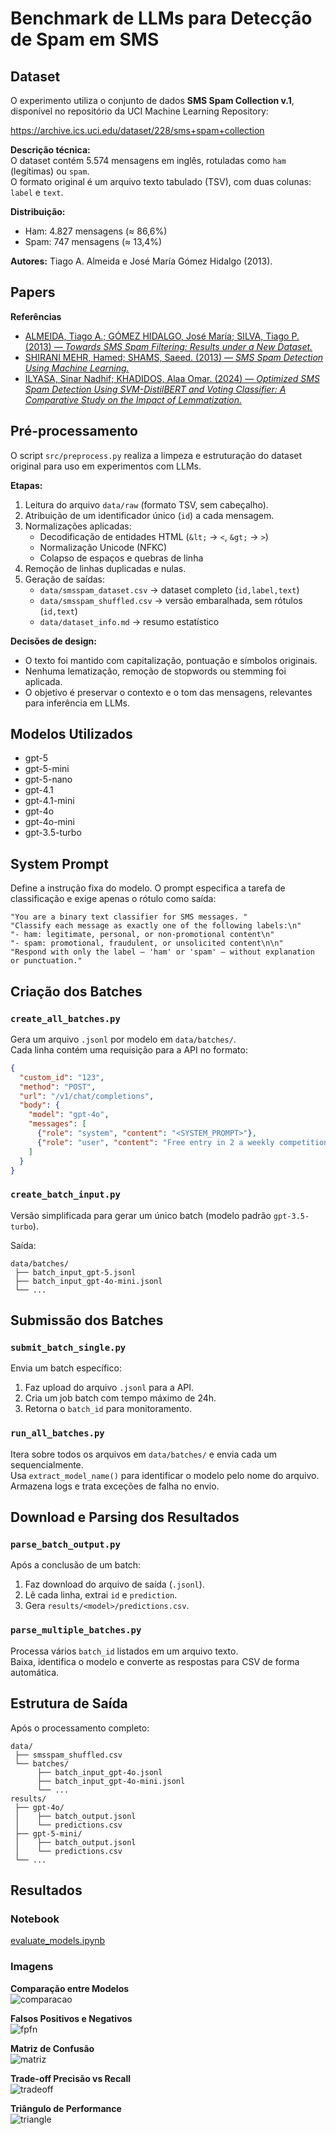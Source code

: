 # Benchmark de LLMs para Detecção de Spam em SMS

## Dataset

O experimento utiliza o conjunto de dados **SMS Spam Collection v.1**, disponível no repositório da UCI Machine Learning Repository:

https://archive.ics.uci.edu/dataset/228/sms+spam+collection

**Descrição técnica:**  
O dataset contém 5.574 mensagens em inglês, rotuladas como `ham` (legítimas) ou `spam`.  
O formato original é um arquivo texto tabulado (TSV), com duas colunas: `label` e `text`.

**Distribuição:**  
- Ham: 4.827 mensagens (≈ 86,6%)  
- Spam: 747 mensagens (≈ 13,4%)  

**Autores:** Tiago A. Almeida e José María Gómez Hidalgo (2013).

## Papers

**Referências**

- [ALMEIDA, Tiago A.; GÓMEZ HIDALGO, José María; SILVA, Tiago P. (2013) — *Towards SMS Spam Filtering: Results under a New Dataset.*](papers/2013-Almeida-Towards_SMS_Spam_Filtering_UCI_Dataset.pdf.pdf)
- [SHIRANI MEHR, Hamed; SHAMS, Saeed. (2013) — *SMS Spam Detection Using Machine Learning.*](papers/2013-ShiraniMehr-SMS_Spam_Detection_Using_Machine_Learning.pdf.pdf)
- [ILYASA, Sinar Nadhif; KHADIDOS, Alaa Omar. (2024) — *Optimized SMS Spam Detection Using SVM-DistilBERT and Voting Classifier: A Comparative Study on the Impact of Lemmatization.*](papers/2024-IlyasaKhadidos-Optimized_SMS_Spam_Detection_SVM_DistilBERT.pdf)
## Pré-processamento

O script `src/preprocess.py` realiza a limpeza e estruturação do dataset original para uso em experimentos com LLMs.

**Etapas:**  
1. Leitura do arquivo `data/raw` (formato TSV, sem cabeçalho).  
2. Atribuição de um identificador único (`id`) a cada mensagem.  
3. Normalizações aplicadas:  
   - Decodificação de entidades HTML (`&lt;` → `<`, `&gt;` → `>`)  
   - Normalização Unicode (NFKC)  
   - Colapso de espaços e quebras de linha  
4. Remoção de linhas duplicadas e nulas.  
5. Geração de saídas:  
   - `data/smsspam_dataset.csv` → dataset completo (`id,label,text`)  
   - `data/smsspam_shuffled.csv` → versão embaralhada, sem rótulos (`id,text`)  
   - `data/dataset_info.md` → resumo estatístico

**Decisões de design:**  
- O texto foi mantido com capitalização, pontuação e símbolos originais.  
- Nenhuma lematização, remoção de stopwords ou stemming foi aplicada.  
- O objetivo é preservar o contexto e o tom das mensagens, relevantes para inferência em LLMs.

## Modelos Utilizados

- gpt-5  
- gpt-5-mini  
- gpt-5-nano  
- gpt-4.1  
- gpt-4.1-mini  
- gpt-4o  
- gpt-4o-mini  
- gpt-3.5-turbo
  
## System Prompt

Define a instrução fixa do modelo. O prompt especifica a tarefa de classificação e exige apenas o rótulo como saída:

```
"You are a binary text classifier for SMS messages. "
"Classify each message as exactly one of the following labels:\n"
"- ham: legitimate, personal, or non-promotional content\n"
"- spam: promotional, fraudulent, or unsolicited content\n\n"
"Respond with only the label — 'ham' or 'spam' — without explanation or punctuation."
```

## Criação dos Batches

### `create_all_batches.py`
Gera um arquivo `.jsonl` por modelo em `data/batches/`.  
Cada linha contém uma requisição para a API no formato:

```json
{
  "custom_id": "123",
  "method": "POST",
  "url": "/v1/chat/completions",
  "body": {
    "model": "gpt-4o",
    "messages": [
      {"role": "system", "content": "<SYSTEM_PROMPT>"},
      {"role": "user", "content": "Free entry in 2 a weekly competition..."}
    ]
  }
}
```

### `create_batch_input.py`
Versão simplificada para gerar um único batch (modelo padrão `gpt-3.5-turbo`).

Saída:  
```
data/batches/
 ├── batch_input_gpt-5.jsonl
 ├── batch_input_gpt-4o-mini.jsonl
 └── ...
```



## Submissão dos Batches

### `submit_batch_single.py`
Envia um batch específico:
1. Faz upload do arquivo `.jsonl` para a API.  
2. Cria um job batch com tempo máximo de 24h.  
3. Retorna o `batch_id` para monitoramento.

### `run_all_batches.py`
Itera sobre todos os arquivos em `data/batches/` e envia cada um sequencialmente.  
Usa `extract_model_name()` para identificar o modelo pelo nome do arquivo.  
Armazena logs e trata exceções de falha no envio.


## Download e Parsing dos Resultados

### `parse_batch_output.py`
Após a conclusão de um batch:
1. Faz download do arquivo de saída (`.jsonl`).  
2. Lê cada linha, extrai `id` e `prediction`.  
3. Gera `results/<model>/predictions.csv`.

### `parse_multiple_batches.py`
Processa vários `batch_id` listados em um arquivo texto.  
Baixa, identifica o modelo e converte as respostas para CSV de forma automática.


## Estrutura de Saída

Após o processamento completo:

```
data/
 ├── smsspam_shuffled.csv
 └── batches/
      ├── batch_input_gpt-4o.jsonl
      ├── batch_input_gpt-4o-mini.jsonl
      └── ...
results/
 ├── gpt-4o/
 │    ├── batch_output.jsonl
 │    └── predictions.csv
 ├── gpt-5-mini/
 │    ├── batch_output.jsonl
 │    └── predictions.csv
 └── ...
```

## Resultados 

### Notebook
[evaluate_models.ipynb](notebooks/evaluate_models.ipynb)

### Imagens

**Comparação entre Modelos**  
![comparacao](img/comparacao.png)

**Falsos Positivos e Negativos**  
![fpfn](img/fpfn.png)

**Matriz de Confusão**  
![matriz](img/matriz.png)

**Trade-off Precisão vs Recall**  
![tradeoff](img/tradeoff.png)

**Triângulo de Performance**  
![triangle](img/triangle.png)
